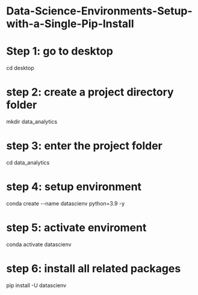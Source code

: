 # Data-Science-Environments-Setup-with-a-Single-Pip-Install

# Step 1: go to desktop 
cd desktop

# step 2: create a project directory folder
mkdir data_analytics

# step 3: enter the project folder
cd data_analytics

# step 4: setup environment
conda create --name datascienv python=3.9 -y

# step 5: activate enviroment
conda activate datascienv

# step 6: install all related packages
pip install -U datascienv
